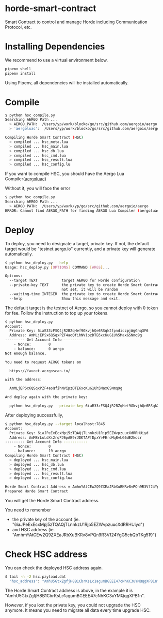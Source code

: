 # horde-smart-contract
Smart Contract to control and manage Horde including Communication Protocol, etc.

# Installing Dependencies
We recommend to use a virtual environment below.
```bash
pipenv shell
pipenv install
```
Using Pipenv, all dependencies will be installed automatically.

# Compile
```bash
$ python hsc_compile.py
Searching AERGO Path ...
  > AERGO_PATH:  /Users/yp/work/blocko/go/src/github.com/aergoio/aergo
  > 'aergoluac':  /Users/yp/work/blocko/go/src/github.com/aergoio/aergo/bin/aergoluac

Compiling Horde Smart Contract (HSC)
  > compiled ... hsc_meta.lua
  > compiled ... hsc_main.lua
  > compiled ... hsc_db.lua
  > compiled ... hsc_cmd.lua
  > compiled ... hsc_result.lua
  > compiled ... hsc_config.lu
```

If you want to compile HSC, you should have the Aergo Lua Compiler([aergoluac](https://docs.aergo.io/en/latest/smart-contracts/lua/guide.html#tools))

Without it, you will face the error
```bash
$ python hsc_compile.py
Searching AERGO Path ...
  > AERGO_PATH:  /Users/yp/work/yp/go/src/github.com/aergoio/aergo
ERROR: Cannot find AERGO_PATH for finding AERGO Lua Compiler (aergoluac)
```

# Deploy
To deploy, you need to designate a target, private key. If not, the default target would be "testnet.aergo.io" currently, and a private key will generate automatically.
```bash
$ python hsc_deploy.py --help
Usage: hsc_deploy.py [OPTIONS] COMMAND [ARGS]...

Options:
  --target TEXT           target AERGO for Horde configuration
  --private-key TEXT      the private key to create Horde Smart Contract. If
                          not set, it will be random
  --waiting-time INTEGER  the private key to create Horde Smart Contract
  --help                  Show this message and exit.
```

The default target is the testnet of Aergo, so you cannot deploy with 0 token for fee. Follow the instruction to top up your tokens.
```bash
$ python hsc_deploy.py
Account:
  Private Key: 6iaB33zFSQ4jR2BZqHef9GkvjhQe6RSqk2fpndiczpjWgGhq3F6
  Address: AmMLjEPSx6QSqxPZF4aoQfihNVipzDTE6xcKuG1Uh5MaxGSNmq9g
--------- Get Account Info -----------
    - Nonce:        0
    - balance:      0 aergo
Not enough balance.

You need to request AERGO tokens on

  https://faucet.aergoscan.io/

with the address:

  AmMLjEPSx6QSqxPZF4aoQfihNVipzDTE6xcKuG1Uh5MaxGSNmq9g

And deploy again with the private key:

  python hsc_deploy.py --private-key 6iaB33zFSQ4jR2BZqHef9GkvjhQe6RSqk2fpndiczpjWgGhq3F6
```

After deploying successfully,
```bash
$ python hsc_deploy.py --target localhost:7845
Account:
  Private Key: 6iaJPeExEcxMpj5zTQAQjTLnnkzU1Rjp5EZWvpzuucXdRRHUiyd
  Address: AmMBrLuLdXs2rqPJ6pAE9rJDKTAPfDpxYeFEroMqBvLG6dE2kozr
--------- Get Account Info -----------
    - Nonce:        0
    - balance:      10 aergo
Compiling Horde Smart Contract (HSC)
  > deployed ... hsc_main.lua
  > deployed ... hsc_db.lua
  > deployed ... hsc_cmd.lua
  > deployed ... hsc_result.lua
  > deployed ... hsc_config.lua

Horde Smart Contract Address = AmhmYAtCEw2Q9ZXEaJRbXuBKRv8vPQn9R3Vf24YgG5cbQbTKg519
Prepared Horde Smart Contract
```

You will get the Horde Smart Contract address.

You need to remember 
* the private key of the account (ie. "6iaJPeExEcxMpj5zTQAQjTLnnkzU1Rjp5EZWvpzuucXdRRHUiyd")
* and HSC address (ie. "AmhmYAtCEw2Q9ZXEaJRbXuBKRv8vPQn9R3Vf24YgG5cbQbTKg519")

# Check HSC address
You can check the deployed HSC address again.
```bash
$ tail -n -2 hsc.payload.dat
  "hsc_address": "AmhU5GtxZgfjH8B1CbrKsLc1agumBGEEE47cNhKC3uYMQqgXPB1n"
```
The Horde Smart Contract address is above, in the example it is "AmhU5GtxZgfjH8B1CbrKsLc1agumBGEEE47cNhKC3uYMQqgXPB1n".

However, if you lost the private key, you could not upgrade the HSC anymore. It means you need to migrate all data every time upgrade HSC.
